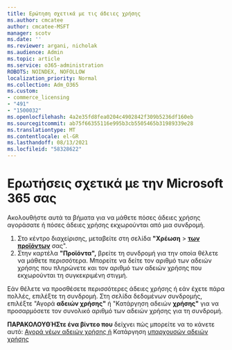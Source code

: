 ```yaml
---
title: Ερώτηση σχετικά με τις άδειες χρήσης
ms.author: cmcatee
author: cmcatee-MSFT
manager: scotv
ms.date: ''
ms.reviewer: argani, nicholak
ms.audience: Admin
ms.topic: article
ms.service: o365-administration
ROBOTS: NOINDEX, NOFOLLOW
localization_priority: Normal
ms.collection: Adm_O365
ms.custom:
- commerce_licensing
- "491"
- "1500032"
ms.openlocfilehash: 4a2e35fd8fea0204c4902842f309b5236df160eb
ms.sourcegitcommit: ab75f66355116e995b3cb5505465b31989339e28
ms.translationtype: MT
ms.contentlocale: el-GR
ms.lasthandoff: 08/13/2021
ms.locfileid: "58328622"
---
```

# <a name="questions-about-your-microsoft-365-license"></a>Ερωτήσεις σχετικά με την Microsoft 365 σας

Ακολουθήστε αυτά τα βήματα για να μάθετε πόσες άδειες χρήσης αγοράσατε ή πόσες άδειες χρήσης εκχωρούνται από μια συνδρομή.
  
1. Στο κέντρο διαχείρισης, μεταβείτε στη σελίδα **"Χρέωση** \> **[των προϊόντων](https://go.microsoft.com/fwlink/p/?linkid=842054)** σας".
2. Στην καρτέλα **"Προϊόντα",** βρείτε τη συνδρομή για την οποία θέλετε να μάθετε περισσότερα. Μπορείτε να δείτε τον αριθμό των αδειών χρήσης που πληρώνετε και τον αριθμό των αδειών χρήσης που εκχωρούνται τη συγκεκριμένη στιγμή.

Εάν θέλετε να προσθέσετε περισσότερες άδειες χρήσης ή εάν έχετε πάρα πολλές, επιλέξτε τη συνδρομή. Στη σελίδα δεδομένων συνδρομής, επιλέξτε "Αγορά **αδειών χρήσης"** ή "Κατάργηση αδειών **χρήσης"** για να προσαρμόσετε τον συνολικό αριθμό των αδειών χρήσης για τη συνδρομή.

**ΠΑΡΑΚΟΛΟΥΘΉΣτε ένα βίντεο που** δείχνει πώς μπορείτε να το κάνετε αυτό: [Αγορά νέων αδειών χρήσης ή](https://go.microsoft.com/fwlink/p/?linkid=2154857) Κατάργηση [υπαρχουσών αδειών χρήσης](https://go.microsoft.com/fwlink/p/?linkid=2154938)